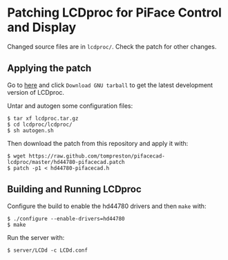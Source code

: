 Patching LCDproc for PiFace Control and Display
===============================================
Changed source files are in `lcdproc/`. Check the patch for other changes.

Applying the patch
------------------
Go to [here](http://lcdproc.cvs.sourceforge.net/) and click `Download GNU tarball`
to get the latest development version of LCDproc.

Untar and autogen some configuration files:

    $ tar xf lcdproc.tar.gz
    $ cd lcdproc/lcdproc/
    $ sh autogen.sh

Then download the patch from this repository and apply it with:

    $ wget https://raw.github.com/tompreston/pifacecad-lcdproc/master/hd44780-pifacecad.patch
    $ patch -p1 < hd44780-pifacecad.h

Building and Running LCDproc
----------------------------
Configure the build to enable the hd44780 drivers and then `make` with:

    $ ./configure --enable-drivers=hd44780
    $ make

Run the server with:

    $ server/LCDd -c LCDd.conf

